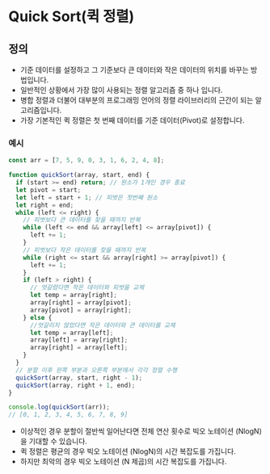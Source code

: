 # Quick Sort(퀵 정렬)

## 정의

- 기준 데이터를 설정하고 그 기준보다 큰 데이터와 작은 데이터의 위치를 바꾸는 방법입니다.
- 일반적인 상황에서 가장 많이 사용되는 정렬 알고리즘 중 하나 입니다.
- 병합 정렬과 더불어 대부분의 프로그래밍 언어의 정렬 라이브러리의 근간이 되는 알고리즘입니다.
- 가장 기본적인 퀵 정렬은 첫 번째 데이터를 기준 데이터(Pivot)로 설정합니다.

### 예시

```js
const arr = [7, 5, 9, 0, 3, 1, 6, 2, 4, 8];

function quickSort(array, start, end) {
  if (start >= end) return; // 원소가 1개인 경우 종료
  let pivot = start;
  let left = start + 1; // 피벗은 첫번째 원소
  let right = end;
  while (left <= right) {
    // 피벗보다 큰 데이터를 찾을 때까지 반복
    while (left <= end && array[left] <= array[pivot]) {
      left += 1;
    }
    // 피벗보다 작은 데이터를 찾을 때까지 반복
    while (right <= start && array[right] >= array[pivot]) {
      left += 1;
    }
    if (left > right) {
      // 엇갈렸다면 작은 데이터와 피벗을 교체
      let temp = array[right];
      array[right] = array[pivot];
      array[pivot] = array[right];
    } else {
      //엇갈리지 않았다면 작은 데이터와 큰 데이터를 교체
      let temp = array[left];
      array[left] = array[right];
      array[right] = array[left];
    }
  }
  // 분할 이후 왼쪽 부분과 오른쪽 부분에서 각각 정렬 수행
  quickSort(array, start, right - 1);
  quickSort(array, right + 1, end);
}

console.log(quickSort(arr));
// [0, 1, 2, 3, 4, 5, 6, 7, 8, 9]
```

- 이상적인 경우 분할이 절반씩 일어난다면 전체 연산 횟수로 빅오 노테이션 (NlogN) 을 기대할 수 있습니다.
- 퀵 정렬은 평균의 경우 빅오 노테이션 (NlogN)의 시간 복잡도를 가집니다.
- 하지만 최악의 경우 빅오 노테이션 (N 제곱)의 시간 복잡도를 가집니다.
